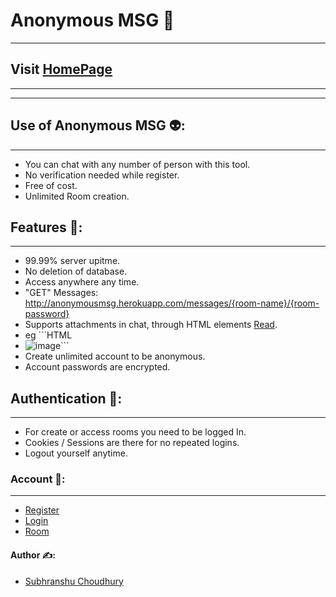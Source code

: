 # Anonymous MSG 📧
---

## Visit [HomePage](https://anonymousmsg.herokuapp.com "Click here")
---
---
## Use of Anonymous MSG 👽:
---
- You can chat with any number of person with this tool.
- No verification needed while register.
- Free of cost.
- Unlimited Room creation.
## Features 📢:
---
- 99.99% server upitme.
- No deletion of database.
- Access anywhere any time.
- "GET" Messages: http://anonymousmsg.herokuapp.com/messages/{room-name}/{room-password}
- Supports attachments in chat, through HTML elements [Read](https://www.w3schools.com/TAgs/default.asp).
- eg ```HTML 
- <img src="https://picsum.photos/200" alt="image">```
- Create unlimited account to be anonymous.
- Account passwords are encrypted.
## Authentication 🔑:
---
- For create or access rooms you need to be logged In.
- Cookies / Sessions are there for no repeated logins.
- Logout yourself anytime.

### Account 🧾:
---
- [Register](https://anonymousmsg.herokuapp.com/register "Craete account")
- [Login](https://anonymousmsg.herokuapp.com/login "Login account")
- [Room](https://anonymousmsg.herokuapp.com/room "Room create")
#### Author ✍:

- [Subhranshu Choudhury](https://about.me/subhranshu "Subhranshu Choudhury")



